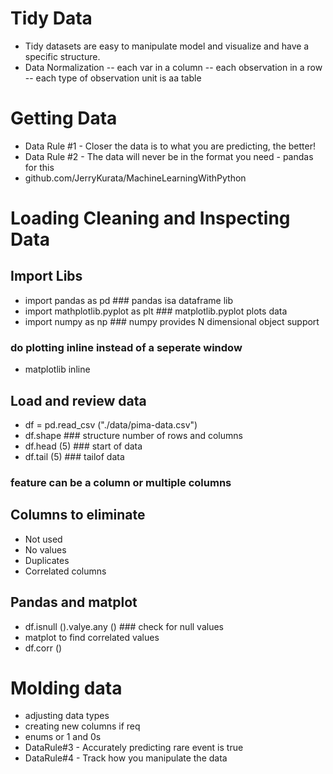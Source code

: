 # Tidy Data
- Tidy datasets are easy to manipulate model and visualize
and have a specific structure. 
- Data Normalization 
-- each var in a column
-- each observation in a row
-- each type of observation unit is aa table

# Getting Data
- Data Rule #1 - Closer the data is to what you are predicting, the better!
- Data Rule #2 - The data will never be in the format you need - pandas for this
- github.com/JerryKurata/MachineLearningWithPython

# Loading Cleaning and Inspecting Data
## Import Libs
- import pandas as pd ### pandas isa dataframe lib
- import mathplotlib.pyplot as plt ### matplotlib.pyplot plots data
- import numpy as np ### numpy provides N dimensional object support 

### do plotting inline instead of a seperate window
- matplotlib inline

## Load and review data
- df = pd.read_csv ("./data/pima-data.csv")
- df.shape ### structure number of rows and columns
- df.head (5) ### start of data
- df.tail (5) ### tailof data

### feature can be a column or multiple columns 

## Columns to eliminate
- Not used
- No values
- Duplicates
- Correlated columns 

## Pandas and matplot
- df.isnull ().valye.any () ### check for null values
- matplot to find correlated values
- df.corr ()

# Molding data
- adjusting data types
- creating new columns if req
- enums or 1 and 0s
- DataRule#3 - Accurately predicting rare event is true
- DataRule#4 - Track how you manipulate the data


